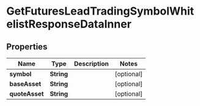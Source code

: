 

# GetFuturesLeadTradingSymbolWhitelistResponseDataInner


## Properties

| Name | Type | Description | Notes |
|------------ | ------------- | ------------- | -------------|
|**symbol** | **String** |  |  [optional] |
|**baseAsset** | **String** |  |  [optional] |
|**quoteAsset** | **String** |  |  [optional] |



